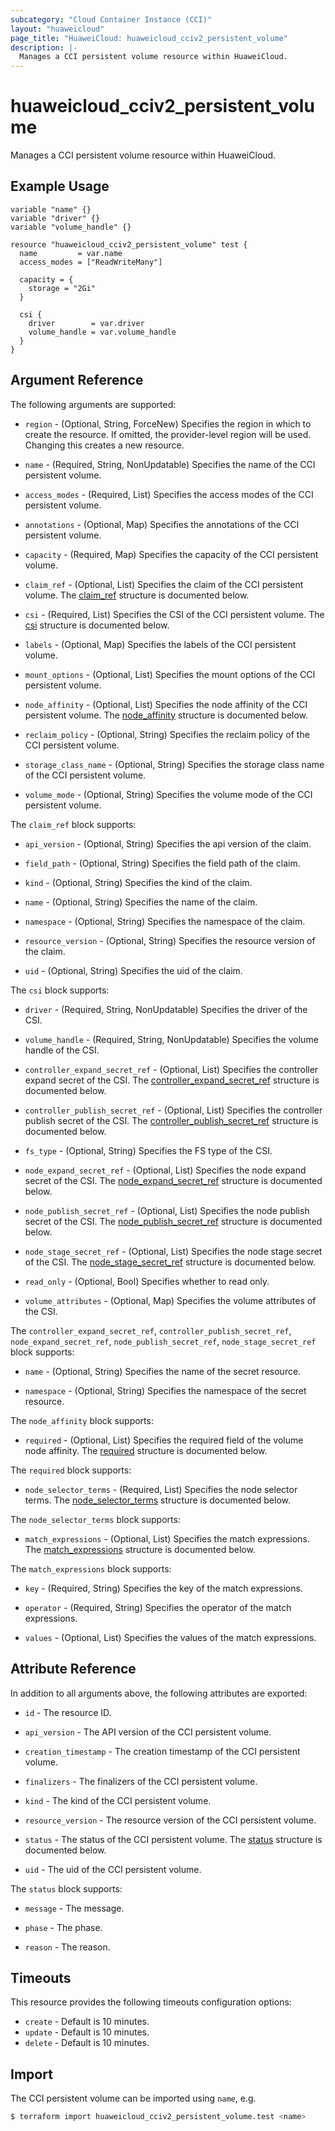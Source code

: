 ```yaml
---
subcategory: "Cloud Container Instance (CCI)"
layout: "huaweicloud"
page_title: "HuaweiCloud: huaweicloud_cciv2_persistent_volume"
description: |-
  Manages a CCI persistent volume resource within HuaweiCloud.
---
```

# huaweicloud_cciv2_persistent_volume

Manages a CCI persistent volume resource within HuaweiCloud.

## Example Usage

```hcl
variable "name" {}
variable "driver" {}
variable "volume_handle" {}

resource "huaweicloud_cciv2_persistent_volume" test {
  name         = var.name
  access_modes = ["ReadWriteMany"]

  capacity = {
    storage = "2Gi"
  }

  csi {
    driver        = var.driver
    volume_handle = var.volume_handle
  }
}
```

## Argument Reference

The following arguments are supported:

* `region` - (Optional, String, ForceNew) Specifies the region in which to create the resource.
  If omitted, the provider-level region will be used.
  Changing this creates a new resource.

* `name` - (Required, String, NonUpdatable) Specifies the name of the CCI persistent volume.

* `access_modes` - (Required, List) Specifies the access modes of the CCI persistent volume.

* `annotations` - (Optional, Map) Specifies the annotations of the CCI persistent volume.

* `capacity` - (Required, Map) Specifies the capacity of the CCI persistent volume.

* `claim_ref` - (Optional, List) Specifies the claim of the CCI persistent volume.
  The [claim_ref](#claim_ref) structure is documented below.

* `csi` - (Required, List) Specifies the CSI of the CCI persistent volume.
  The [csi](#csi) structure is documented below.

* `labels` - (Optional, Map) Specifies the labels of the CCI persistent volume.

* `mount_options` - (Optional, List) Specifies the mount options of the CCI persistent volume.

* `node_affinity` - (Optional, List) Specifies the node affinity of the CCI persistent volume.
  The [node_affinity](#node_affinity) structure is documented below.

* `reclaim_policy` - (Optional, String) Specifies the reclaim policy of the CCI persistent volume.

* `storage_class_name` - (Optional, String) Specifies the storage class name of the CCI persistent volume.

* `volume_mode` - (Optional, String) Specifies the volume mode of the CCI persistent volume.

<a name="claim_ref"></a>
The `claim_ref` block supports:

* `api_version` - (Optional, String) Specifies the api version of the claim.

* `field_path` - (Optional, String) Specifies the field path of the claim.

* `kind` - (Optional, String) Specifies the kind of the claim.

* `name` - (Optional, String) Specifies the name of the claim.

* `namespace` - (Optional, String) Specifies the namespace of the claim.

* `resource_version` - (Optional, String) Specifies the resource version of the claim.

* `uid` - (Optional, String) Specifies the uid of the claim.

<a name="csi"></a>
The `csi` block supports:

* `driver` - (Required, String, NonUpdatable) Specifies the driver of the CSI.

* `volume_handle` - (Required, String, NonUpdatable) Specifies the volume handle of the CSI.

* `controller_expand_secret_ref` - (Optional, List) Specifies the controller expand secret of the CSI.
  The [controller_expand_secret_ref](#secret_ref) structure is documented below.

* `controller_publish_secret_ref` - (Optional, List) Specifies the controller publish secret of the CSI.
  The [controller_publish_secret_ref](#secret_ref) structure is documented below.

* `fs_type` - (Optional, String) Specifies the FS type of the CSI.

* `node_expand_secret_ref` - (Optional, List) Specifies the node expand secret of the CSI.
  The [node_expand_secret_ref](#secret_ref) structure is documented below.

* `node_publish_secret_ref` - (Optional, List) Specifies the node publish secret of the CSI.
  The [node_publish_secret_ref](#secret_ref) structure is documented below.

* `node_stage_secret_ref` - (Optional, List) Specifies the node stage secret of the CSI.
  The [node_stage_secret_ref](#secret_ref) structure is documented below.

* `read_only` - (Optional, Bool) Specifies whether to read only.

* `volume_attributes` - (Optional, Map) Specifies the volume attributes of the CSI.

<a name="secret_ref"></a>
The `controller_expand_secret_ref`, `controller_publish_secret_ref`, `node_expand_secret_ref`,
`node_publish_secret_ref`, `node_stage_secret_ref` block supports:

* `name` - (Optional, String) Specifies the name of the secret resource.

* `namespace` - (Optional, String) Specifies the namespace of the secret resource.

<a name="node_affinity"></a>
The `node_affinity` block supports:

* `required` - (Optional, List) Specifies the required field of the volume node affinity.
  The [required](#node_affinity_required) structure is documented below.

<a name="node_affinity_required"></a>
The `required` block supports:

* `node_selector_terms` - (Required, List) Specifies the node selector terms.
  The [node_selector_terms](#node_selector_terms) structure is documented below.

<a name="node_selector_terms"></a>
The `node_selector_terms` block supports:

* `match_expressions` - (Optional, List) Specifies the match expressions.
  The [match_expressions](#match_expressions) structure is documented below.

<a name="match_expressions"></a>
The `match_expressions` block supports:

* `key` - (Required, String) Specifies the key of the match expressions.

* `operator` - (Required, String) Specifies the operator of the match expressions.

* `values` - (Optional, List) Specifies the values of the match expressions.

## Attribute Reference

In addition to all arguments above, the following attributes are exported:

* `id` - The resource ID.

* `api_version` - The API version of the CCI persistent volume.

* `creation_timestamp` - The creation timestamp of the CCI persistent volume.

* `finalizers` - The finalizers of the CCI persistent volume.

* `kind` - The kind of the CCI persistent volume.

* `resource_version` - The resource version of the CCI persistent volume.

* `status` - The status of the CCI persistent volume.
  The [status](#status) structure is documented below.

* `uid` - The uid of the CCI persistent volume.

<a name="status"></a>
The `status` block supports:

* `message` - The message.

* `phase` - The phase.

* `reason` - The reason.

## Timeouts

This resource provides the following timeouts configuration options:

* `create` - Default is 10 minutes.
* `update` - Default is 10 minutes.
* `delete` - Default is 10 minutes.

## Import

The CCI persistent volume can be imported using `name`, e.g.

```bash
$ terraform import huaweicloud_cciv2_persistent_volume.test <name>
```
